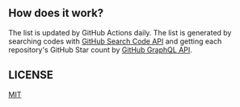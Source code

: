 ## How does it work?

The list is updated by GitHub Actions daily.
The list is generated by searching codes with [GitHub Search Code API](https://docs.github.com/en/rest/search/search?apiVersion=2022-11-28#search-code) and getting each repository's GitHub Star count by [GitHub GraphQL API](https://docs.github.com/graphql).

## LICENSE

[MIT](LICENSE)
